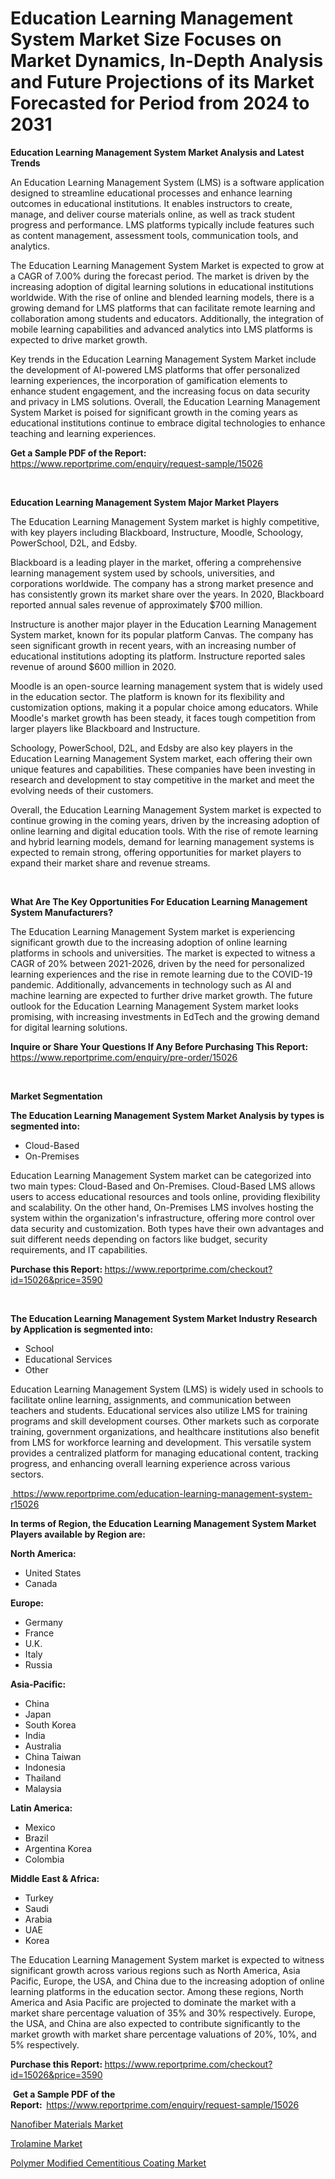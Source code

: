 <p><h1>Education Learning Management System Market Size Focuses on Market Dynamics, In-Depth Analysis and Future Projections of its Market Forecasted for Period from 2024 to 2031</h1></p><p><strong>Education Learning Management System Market Analysis and Latest Trends</strong></p>
<p><p>An Education Learning Management System (LMS) is a software application designed to streamline educational processes and enhance learning outcomes in educational institutions. It enables instructors to create, manage, and deliver course materials online, as well as track student progress and performance. LMS platforms typically include features such as content management, assessment tools, communication tools, and analytics.</p><p>The Education Learning Management System Market is expected to grow at a CAGR of 7.00% during the forecast period. The market is driven by the increasing adoption of digital learning solutions in educational institutions worldwide. With the rise of online and blended learning models, there is a growing demand for LMS platforms that can facilitate remote learning and collaboration among students and educators. Additionally, the integration of mobile learning capabilities and advanced analytics into LMS platforms is expected to drive market growth.</p><p>Key trends in the Education Learning Management System Market include the development of AI-powered LMS platforms that offer personalized learning experiences, the incorporation of gamification elements to enhance student engagement, and the increasing focus on data security and privacy in LMS solutions. Overall, the Education Learning Management System Market is poised for significant growth in the coming years as educational institutions continue to embrace digital technologies to enhance teaching and learning experiences.</p></p>
<p><strong>Get a Sample PDF of the Report:&nbsp;</strong> <a href="https://www.reportprime.com/enquiry/request-sample/15026">https://www.reportprime.com/enquiry/request-sample/15026</a></p>
<p>&nbsp;</p>
<p><strong>Education Learning Management System Major Market Players</strong></p>
<p><p>The Education Learning Management System market is highly competitive, with key players including Blackboard, Instructure, Moodle, Schoology, PowerSchool, D2L, and Edsby. </p><p>Blackboard is a leading player in the market, offering a comprehensive learning management system used by schools, universities, and corporations worldwide. The company has a strong market presence and has consistently grown its market share over the years. In 2020, Blackboard reported annual sales revenue of approximately $700 million.</p><p>Instructure is another major player in the Education Learning Management System market, known for its popular platform Canvas. The company has seen significant growth in recent years, with an increasing number of educational institutions adopting its platform. Instructure reported sales revenue of around $600 million in 2020.</p><p>Moodle is an open-source learning management system that is widely used in the education sector. The platform is known for its flexibility and customization options, making it a popular choice among educators. While Moodle's market growth has been steady, it faces tough competition from larger players like Blackboard and Instructure.</p><p>Schoology, PowerSchool, D2L, and Edsby are also key players in the Education Learning Management System market, each offering their own unique features and capabilities. These companies have been investing in research and development to stay competitive in the market and meet the evolving needs of their customers.</p><p>Overall, the Education Learning Management System market is expected to continue growing in the coming years, driven by the increasing adoption of online learning and digital education tools. With the rise of remote learning and hybrid learning models, demand for learning management systems is expected to remain strong, offering opportunities for market players to expand their market share and revenue streams.</p></p>
<p>&nbsp;</p>
<p><strong>What Are The Key Opportunities For Education Learning Management System Manufacturers?</strong></p>
<p><p>The Education Learning Management System market is experiencing significant growth due to the increasing adoption of online learning platforms in schools and universities. The market is expected to witness a CAGR of 20% between 2021-2026, driven by the need for personalized learning experiences and the rise in remote learning due to the COVID-19 pandemic. Additionally, advancements in technology such as AI and machine learning are expected to further drive market growth. The future outlook for the Education Learning Management System market looks promising, with increasing investments in EdTech and the growing demand for digital learning solutions.</p></p>
<p><strong>Inquire or Share Your Questions If Any Before Purchasing This Report:</strong> <a href="https://www.reportprime.com/enquiry/pre-order/15026">https://www.reportprime.com/enquiry/pre-order/15026</a></p>
<p>&nbsp;</p>
<p><strong>Market Segmentation</strong></p>
<p><strong>The Education Learning Management System Market Analysis by types is segmented into:</strong></p>
<p><ul><li>Cloud-Based</li><li>On-Premises</li></ul></p>
<p><p>Education Learning Management System market can be categorized into two main types: Cloud-Based and On-Premises. Cloud-Based LMS allows users to access educational resources and tools online, providing flexibility and scalability. On the other hand, On-Premises LMS involves hosting the system within the organization's infrastructure, offering more control over data security and customization. Both types have their own advantages and suit different needs depending on factors like budget, security requirements, and IT capabilities.</p></p>
<p><strong>Purchase this Report:&nbsp;</strong><a href="https://www.reportprime.com/checkout?id=15026&price=3590">https://www.reportprime.com/checkout?id=15026&price=3590</a></p>
<p>&nbsp;</p>
<p><strong>The Education Learning Management System Market Industry Research by Application is segmented into:</strong></p>
<p><ul><li>School</li><li>Educational Services</li><li>Other</li></ul></p>
<p><p>Education Learning Management System (LMS) is widely used in schools to facilitate online learning, assignments, and communication between teachers and students. Educational services also utilize LMS for training programs and skill development courses. Other markets such as corporate training, government organizations, and healthcare institutions also benefit from LMS for workforce learning and development. This versatile system provides a centralized platform for managing educational content, tracking progress, and enhancing overall learning experience across various sectors.</p></p>
<p><a href="https://www.reportprime.com/education-learning-management-system-r15026">&nbsp;https://www.reportprime.com/education-learning-management-system-r15026</a></p>
<p><strong>In terms of Region, the Education Learning Management System Market Players available by Region are:</strong></p>
<p>
    <p> <strong> North America: </strong>
        <ul>
            <li>United States</li>
            <li>Canada</li>
        </ul>
        </p> 
    <p> <strong> Europe: </strong>
        <ul>
            <li>Germany</li>
            <li>France</li>
            <li>U.K.</li>
            <li>Italy</li>
            <li>Russia</li>
        </ul>
        </p> 
    <p> <strong> Asia-Pacific: </strong>
        <ul>
            <li>China</li>
            <li>Japan</li>
            <li>South Korea</li>
            <li>India</li>
            <li>Australia</li>
            <li>China Taiwan</li>
            <li>Indonesia</li>
            <li>Thailand</li>
            <li>Malaysia</li>
        </ul>
        </p> 
    <p> <strong> Latin America: </strong>
        <ul>
            <li>Mexico</li>
            <li>Brazil</li>
            <li>Argentina Korea</li>
            <li>Colombia</li>
        </ul>
        </p> 
    <p> <strong> Middle East & Africa: </strong>
        <ul>
            <li>Turkey</li>
            <li>Saudi</li>
            <li>Arabia</li>
            <li>UAE</li>
            <li>Korea</li>
        </ul>
    </p>
    </p>
<p><p>The Education Learning Management System market is expected to witness significant growth across various regions such as North America, Asia Pacific, Europe, the USA, and China due to the increasing adoption of online learning platforms in the education sector. Among these regions, North America and Asia Pacific are projected to dominate the market with a market share percentage valuation of 35% and 30% respectively. Europe, the USA, and China are also expected to contribute significantly to the market growth with market share percentage valuations of 20%, 10%, and 5% respectively.</p></p>
<p><strong>Purchase this Report: </strong><a href="https://www.reportprime.com/checkout?id=15026&price=3590">https://www.reportprime.com/checkout?id=15026&price=3590</a></p>
<p>&nbsp;<strong>Get a Sample PDF of the Report:&nbsp;&nbsp;</strong><a href="https://www.reportprime.com/enquiry/request-sample/15026">https://www.reportprime.com/enquiry/request-sample/15026</a></p>
<p><strong></strong></p>
<p><p><a href="https://www.linkedin.com/pulse/nanofiber-materials-market-size-share-amp-trends-analysis-kocbe?trackingId=QGampXfAcaZEfZcKoDav3w%3D%3D">Nanofiber Materials Market</a></p><p><a href="https://www.linkedin.com/pulse/decoding-trolamine-market-deep-dive-latest-trends-segmentation-1ju1e?trackingId=UnwRa6OZOQ%2FEaR67BGVZDA%3D%3D">Trolamine Market</a></p><p><a href="https://www.linkedin.com/pulse/decoding-polymer-modified-cementitious-coating-market-deep-gqmke?trackingId=NrTS1wld4cZnUBho3Jhb4Q%3D%3D">Polymer Modified Cementitious Coating Market</a></p></p>